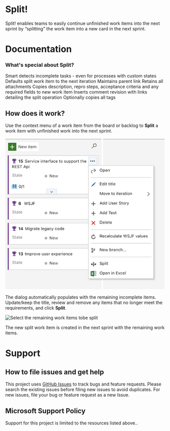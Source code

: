 # Split! 

Split! enables teams to easily continue unfinished work items into the next sprint by “splitting” the work item into a new card in the next sprint.

# Documentation

### What's special about Split?
Smart detects incomplete tasks - even for processes with custom states
Defaults split work item to the next iteration
Maintains parent link
Retains all attachments
Copies description, repro steps, acceptance criteria and any required fields to new work item
Inserts comment revision with links detailing the split operation
Optionally copies all tags

## How does it work? 
Use the context menu of a work item from the board or backlog to **Split** a work item with unfinished work into the next sprint.

![Invoke Split from work item context menu](/img/splitContextMenu.png "Context Menu")

The dialog automatically populates with the remaining incomplete items.
Update/keep the title, review and remove any items that no longer meet the requirements, and click **Split**.

![Select the remaining work items tobe split](/img/split-dialog.png "Dialog")

The new split work item is created in the next sprint with the remaining work items.

# Support

## How to file issues and get help

This project uses [GitHub Issues](https://github.com/microsoft/azure-boards-split/issues) to track bugs and feature requests. Please search the existing issues before filing new issues to avoid duplicates. For new issues, file your bug or feature request as a new Issue. 

## Microsoft Support Policy
Support for this project is limited to the resources listed above..
